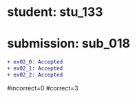 # student: stu_133
# submission: sub_018

```diff
+ ex02_0: Accepted
+ ex02_1: Accepted
+ ex02_2: Accepted
```
#incorrect=0
#correct=3
